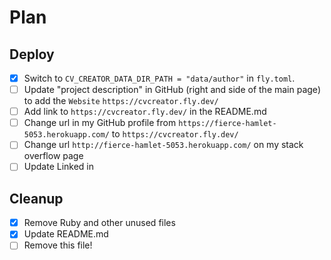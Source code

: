 # Plan

## Deploy

- [x] Switch to `CV_CREATOR_DATA_DIR_PATH = "data/author"` in `fly.toml`.
- [ ] Update "project description" in GitHub (right and side of the main page) to add the `Website` `https://cvcreator.fly.dev/`
- [ ] Add link to `https://cvcreator.fly.dev/` in the README.md
- [ ] Change url in my GitHub profile from `https://fierce-hamlet-5053.herokuapp.com/` to `https://cvcreator.fly.dev/`
- [ ] Change url `http://fierce-hamlet-5053.herokuapp.com/` on my stack overflow page
- [ ] Update Linked in

## Cleanup

- [x] Remove Ruby and other unused files
- [x] Update README.md 
- [ ] Remove this file!
